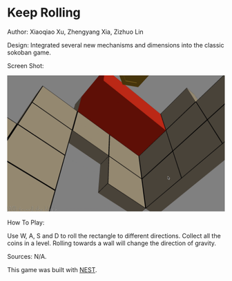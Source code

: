 # Keep Rolling

Author: Xiaoqiao Xu, Zhengyang Xia, Zizhuo Lin

Design: Integrated several new mechanisms and dimensions into the classic sokoban game.

Screen Shot:

![Screen Shot](screenshot.png)

How To Play:

Use W, A, S and D to roll the rectangle to different directions. Collect all the coins in a level. Rolling towards a wall will change the direction of gravity.

Sources: N/A.

This game was built with [NEST](NEST.md).

